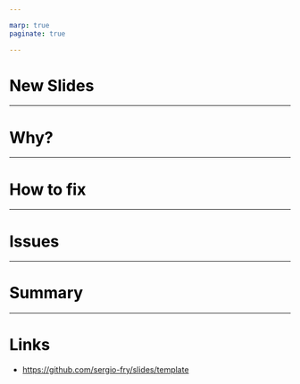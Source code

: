 ```yaml
---

marp: true
paginate: true

---
```


<style>
  img {
    display: block;
    max-height: 100%;
    max-width: 80%;
  }


  h1, p, ul li { color: black; }
  pre { border: 0px; background: white; }

  footer { color: #bbb }
  footer a { color: #bbb }
</style>


<!-- _paginate: skip -->


# New Slides

---

# Why?

---

# How to fix

---

# Issues


---

# Summary

---

# Links

* https://github.com/sergio-fry/slides/template
